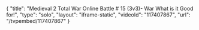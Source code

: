 {
    "title": "Medieval 2 Total War Online Battle # 15 (3v3)- War What is it Good for!",
    "type": "solo",
    "layout": "iframe-static",
    "videoId": "117407867",
    "url": "\/tvpembed\/117407867"
}